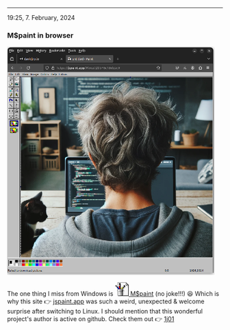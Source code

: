 ---
19:25, 7. February, 2024
### M$paint in browser

![technodad](/images/td50p.png)

The one thing I miss from Windows is [![](/images/32x32.png) M$paint](https://en.wikipedia.org/wiki/Microsoft_Paint) (no joke!!!) 😆 Which is why this site 👉 [jspaint.app](https://jspaint.app) was such a weird, unexpected & welcome surprise after switching to Linux. I should mention that this wonderful project's author is active on github. Check them out 👉 [1j01](https://github.com/1j01)
